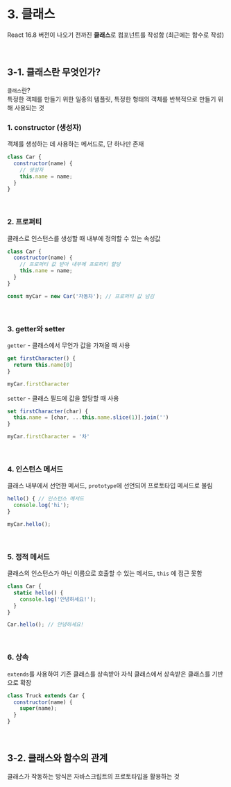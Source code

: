 # 3. 클래스

React 16.8 버전이 나오기 전까진 **클래스**로 컴포넌트를 작성함
(최근에는 함수로 작성)

<br>

## 3-1. 클래스란 무엇인가?

`클래스`란?
<br>
특정한 객체를 만들기 위한 일종의 템플릿, 특정한 형태의 객체를 반복적으로 만들기 위해 사용되는 것

### 1. constructor (생성자)

객체를 생성하는 데 사용하는 메서드로, 단 하나만 존재

```js
class Car {
  constructor(name) {
    // 생성자
    this.name = name;
  }
}
```

<br>

### 2. 프로퍼티

클래스로 인스턴스를 생성할 때 내부에 정의할 수 있는 속성값

```js
class Car {
  constructor(name) {
    // 프로퍼티 값 받아 내부에 프로퍼티 할당
    this.name = name;
  }
}

const myCar = new Car('자동차'); // 프로퍼티 값 넘김
```

<br>

### 3. getter와 setter

`getter` - 클래스에서 무언가 값을 가져올 때 사용

```js
get firstCharacter() {
  return this.name[0]
}

myCar.firstCharacter
```

`setter` - 클래스 필드에 값을 할당할 때 사용

```js
set firstCharacter(char) {
  this.name = [char, ...this.name.slice(1)].join('')
}

myCar.firstCharacter = '차'
```

<br>

### 4. 인스턴스 메서드

클래스 내부에서 선언한 메서드, `prototype`에 선언되어 프로토타입 메서드로 불림

```js
hello() { // 인스턴스 메서드
  console.log('hi');
}

myCar.hello();
```

<br>

### 5. 정적 메서드

클래스의 인스턴스가 아닌 이름으로 호출할 수 있는 메서드, `this` 에 접근 못함

```js
class Car {
  static hello() {
    console.log('안녕하세요!');
  }
}

Car.hello(); // 안녕하세요!
```

<br>

### 6. 상속

`extends`를 사용하여 기존 클래스를 상속받아 자식 클래스에서 상속받은 클래스를 기반으로 확장

```js
class Truck extends Car {
  constructor(name) {
    super(name);
  }
}
```

<br>

## 3-2. 클래스와 함수의 관계

클래스가 작동하는 방식은 자바스크립트의 프로토타입을 활용하는 것
